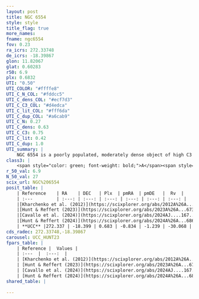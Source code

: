 ```yaml
---
layout: post
title: NGC 6554
style: style
title_flag: true
more_names: 
fname: ngc6554
fov: 0.23
ra_icrs: 272.33748
de_icrs: -18.39867
glon: 11.82067
glat: 0.60283
r50: 6.9
plx: 0.6832
UTI: "0.50"
UTI_COLOR: "#ffffe8"
UTI_C_N_COL: "#fddcc5"
UTI_C_dens_COL: "#ecf7d3"
UTI_C_C3_COL: "#d4edca"
UTI_C_lit_COL: "#fff6da"
UTI_C_dup_COL: "#a6cab9"
UTI_C_N: 0.27
UTI_C_dens: 0.63
UTI_C_C3: 0.75
UTI_C_lit: 0.42
UTI_C_dup: 1.0
UTI_summary: |
    NGC 6554 is a poorly populated, moderately dense object of high C3 quality. It is poorly studied in the literature.
class3: |
    <span style="color: green; font-weight: bold;">A</span><span style="color: #FFC300; font-weight: bold;">B</span>
r_50_val: 6.9
N_50_val: 27
scix_url: NGC%206554
posit_table: |
    | Reference    | RA    | DEC   | Plx  | pmRA  | pmDE   |  Rv  |
    | :---         | :---: | :---: | :---: | :---: | :---: | :---: |
    |[Kharchenko et al. (2012)](https://scixplorer.org/abs/2012A%26A...543A.156K) | 272.231 | -18.443 | -- | 1.27 | -3.05 | -- |
    |[Hunt & Reffert (2023)](https://scixplorer.org/abs/2023A%26A...673A.114H) | 272.332 | -18.395 | 0.677 | -0.833 | -1.292 | -30.064 |
    |[Cavallo et al. (2024)](https://scixplorer.org/abs/2024AJ....167...12C) | 272.338 | -18.365 | 0.675 | -- | -- | -- |
    |[Hunt & Reffert (2024)](https://scixplorer.org/abs/2024A%26A...686A..42H) | 272.332 | -18.395 | 0.677 | -0.833 | -1.292 | -30.064 |
    | **UCC** |272.337 | -18.399 | 0.683 | -0.834 | -1.239 | -30.068 | 
cds_radec: 272.33748,-18.39867
carousel: UCC_HUNT23
fpars_table: |
    | Reference |  Values |
    | :---  |  :---:  |
    | [Kharchenko et al. (2012)](https://scixplorer.org/abs/2012A%26A...543A.156K) | `e_bv=0.791, distance=1775, log_age=8.62` |
    | [Hunt & Reffert (2023)](https://scixplorer.org/abs/2023A%26A...673A.114H) | `AV50=1.578, diffAV50=1.17, MOD50=10.749, logAge50=7.34` |
    | [Cavallo et al. (2024)](https://scixplorer.org/abs/2024AJ....167...12C) | `AV50=1.68, dMod50=10.66, logAge50=7.48, [Fe/H]50=0.04` |
    | [Hunt & Reffert (2024)](https://scixplorer.org/abs/2024A%26A...686A..42H) | `MassJ=176.782` |
shared_table: |
    
---
```

